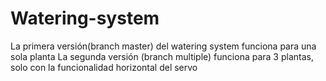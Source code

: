 # Watering-system

La primera versión(branch master) del watering system funciona para una sola planta
La segunda versión (branch multiple) funciona para 3 plantas, solo con la funcionalidad horizontal del servo
